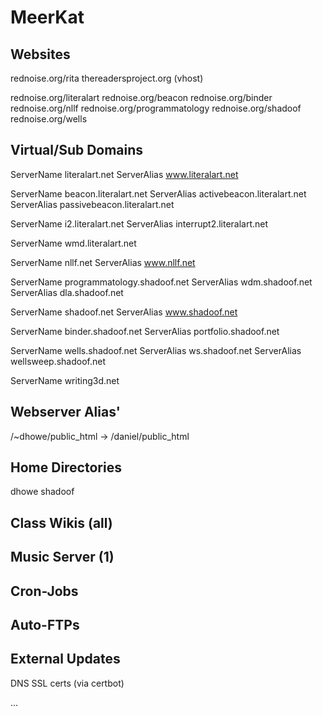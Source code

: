 # MeerKat

## Websites

rednoise.org/rita
thereadersproject.org (vhost)

rednoise.org/literalart
rednoise.org/beacon
rednoise.org/binder
rednoise.org/nllf
rednoise.org/programmatology
rednoise.org/shadoof
rednoise.org/wells

## Virtual/Sub Domains

ServerName literalart.net
ServerAlias www.literalart.net

ServerName beacon.literalart.net
ServerAlias activebeacon.literalart.net
ServerAlias passivebeacon.literalart.net

ServerName i2.literalart.net
ServerAlias interrupt2.literalart.net

ServerName wmd.literalart.net

ServerName nllf.net
ServerAlias www.nllf.net

ServerName programmatology.shadoof.net
ServerAlias wdm.shadoof.net
ServerAlias dla.shadoof.net

ServerName shadoof.net
ServerAlias www.shadoof.net

ServerName binder.shadoof.net
ServerAlias portfolio.shadoof.net

ServerName wells.shadoof.net
ServerAlias ws.shadoof.net
ServerAlias wellsweep.shadoof.net

ServerName writing3d.net

## Webserver Alias'

/~dhowe/public_html -> /daniel/public_html

## Home Directories
dhowe
shadoof

## Class Wikis (all)

## Music Server (1)

## Cron-Jobs

## Auto-FTPs

## External Updates
DNS
SSL certs (via certbot)

...
